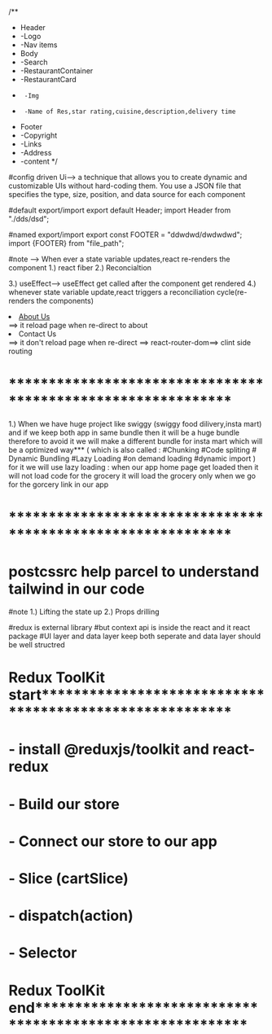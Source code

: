 /**
 * Header
 *  -Logo
 *  -Nav items
 * Body
 *  -Search
 *  -RestaurantContainer
 *    -RestaurantCard
 *      -Img
 *      -Name of Res,star rating,cuisine,description,delivery time
 * Footer
 *  -Copyright
 *  -Links
 *  -Address
 *  -content
 */

 #config driven Ui--> a technique that allows you to create dynamic and customizable UIs without hard-coding them. You use a JSON file that specifies the type, size, position, and data source for each component

 #default export/import
 export default Header;
 import Header from "./dds/dsd";

 #named export/import
 export const FOOTER = "ddwdwd/dwdwdwd";
 import {FOOTER} from "file_path";


 #note 
 --> When ever a state variable updates,react re-renders the component
 1.) react fiber
 2.) Reconcialtion

 3.) useEffect--> useEffect get called after the component get rendered
 4.) whenever state variable update,react triggers a reconciliation cycle(re-renders the components)

<li><a href="/about">About Us</a></li>==> it reload page when re-direct to about
<li><Link to="/contact">Contact Us</Link></li> ==> it don't reload page when re-direct ==> react-router-dom==> clint side routing


# ************************************************************ #
1.) When we have huge project like swiggy (swiggy food dilivery,insta mart)
and if we keep both app in same bundle then it will be a huge bundle
therefore to avoid it we will make a different bundle for insta mart
which will be a optimized way***
(
    which is also called :
    #Chunking
    #Code spliting
    # Dynamic Bundling
    #Lazy Loading
    #on demand loading
    #dynamic import
) for it we will use lazy loading :
when our app home page get loaded then it will not load code for the grocery
it will load the grocery only when we go for the gorcery link in our app


# ************************************************************ #


# postcssrc help parcel to understand tailwind in our code

#note
1.) Lifting the state up
2.) Props drilling

#redux is external library
#but context api is inside the react and it react package
#UI layer and data layer keep both seperate  and data layer should be well structred


# Redux ToolKit start********************************************************
#  - install @reduxjs/toolkit and react-redux
#  - Build our store 
#  - Connect our store to our app
#  - Slice (cartSlice)
#  - dispatch(action)
#  - Selector
# 
# 
# 
# 
# 
# 
# 
# 
# Redux ToolKit end**********************************************************